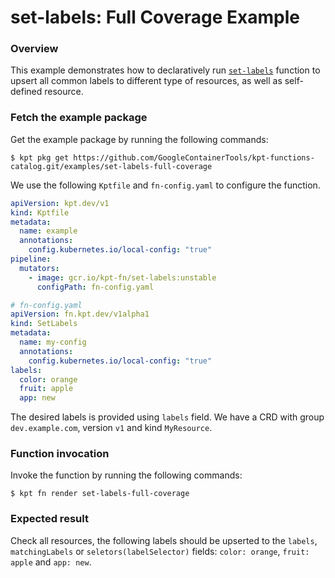 # set-labels: Full Coverage Example

### Overview

This example demonstrates how to declaratively run [`set-labels`] function
to upsert all common labels to different type of resources, as well as self-defined resource.

### Fetch the example package

Get the example package by running the following commands:

```shell
$ kpt pkg get https://github.com/GoogleContainerTools/kpt-functions-catalog.git/examples/set-labels-full-coverage
```

We use the following `Kptfile` and `fn-config.yaml` to configure the function.

```yaml
apiVersion: kpt.dev/v1
kind: Kptfile
metadata:
  name: example
  annotations:
    config.kubernetes.io/local-config: "true"
pipeline:
  mutators:
    - image: gcr.io/kpt-fn/set-labels:unstable
      configPath: fn-config.yaml
```

```yaml
# fn-config.yaml
apiVersion: fn.kpt.dev/v1alpha1
kind: SetLabels
metadata:
  name: my-config
  annotations:
    config.kubernetes.io/local-config: "true"
labels:
  color: orange
  fruit: apple
  app: new
```

The desired labels is provided using `labels` field. We have a CRD with group
`dev.example.com`, version `v1` and kind `MyResource`. 

### Function invocation

Invoke the function by running the following commands:

```shell
$ kpt fn render set-labels-full-coverage
```

### Expected result

Check all resources, the following labels should be upserted to the `labels`, `matchingLabels` or `seletors(labelSelector)` fields: 
`color: orange`, `fruit: apple` and `app: new`.

[`set-labels`]: https://catalog.kpt.dev/set-labels/v0.1/
